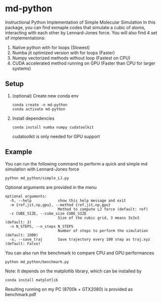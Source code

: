 # md-python
Instructional Python Implementation of Simple Molecular Simulation
In this package, you can find exmaple codes that simulate a cubic of atoms, interacting with each other by Lennard-Jones force.
You will also find 4 set of implementations:
1. Native python with for loops (Slowest)
2. Numba jit optimized version with for loops (Faster)
3. Numpy vectorized methods without loop (Fastest on CPU)
4. CUDA accelerated method running on GPU (Faster than CPU for larger systems)

## Setup
1. (optional) Create new conda env
   ```
   conda create -n md-python
   conda activate md-python
   ```

2. Install dependencies
   ```
   conda install numba numpy cudatoolkit
   ```
   cudatoolkit is only needed for GPU support

## Example

You can run the following command to perform a quick and simple md simulation with Lennard-Jones force
```
python md_python/simple_LJ.py
```

Optional arguments are provided in the menu
```
optional arguments:
  -h, --help            show this help message and exit
  -m {ref,jit,np,gpu}, --method {ref,jit,np,gpu}
                        Method to compute LJ force (default: ref)
  -c CUBE_SIZE, --cube_size CUBE_SIZE
                        Size of the cubic grid, 3 means 3x3x3 (default: 3)
  -n N_STEPS, --n_steps N_STEPS
                        Number of steps to perform the simulation (default: 1000)
  -s, --save_traj       Save trajectory every 100 step as traj.xyz (default: False)
```

You can also run the benchmark to compare CPU and GPU performances
```
python md_python/benchmark.py
```
Note: It depends on the matplotlib library, which can be installed by
```
conda install matplotlib
```
Resulting running on my PC (8700k + GTX2080) is provided as benchmark.pdf